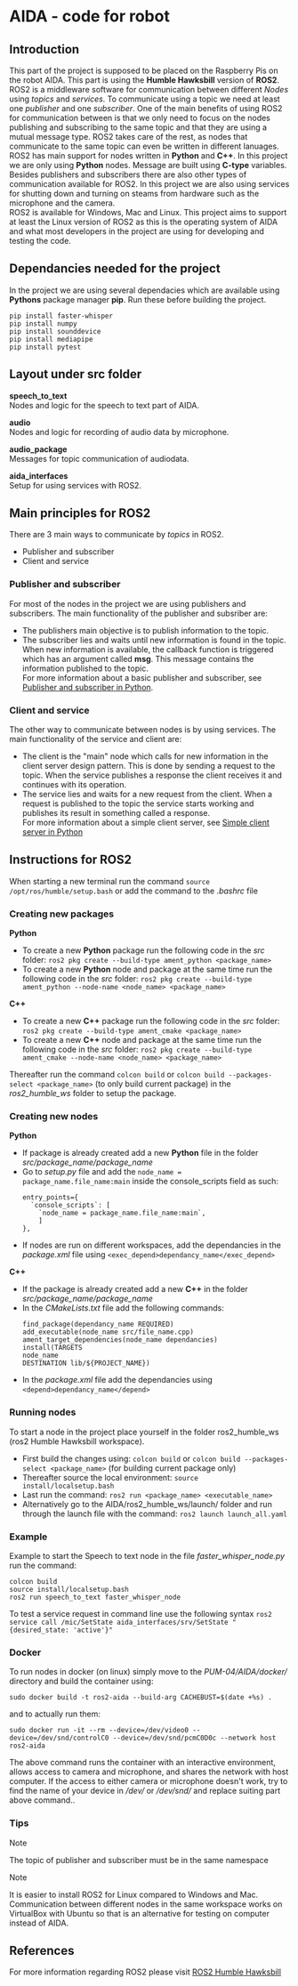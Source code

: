 # AIDA - code for robot
## Introduction
This part of the project is supposed to be placed on the Raspberry Pis on the robot AIDA. This part is using the **Humble Hawksbill** version of **ROS2**. ROS2 is a middleware software for communication between different *Nodes* using *topics* and *services*. To communicate using a topic we need at least one *publisher* and one *subscriber*. One of the main benefits of using ROS2 for communication between is that we only need to focus on the nodes publishing and subscribing to the same topic and that they are using a mutual message type. ROS2 takes care of the rest, as nodes that communicate to the same topic can even be written in different lanuages. ROS2 has main support for nodes written in **Python** and **C++**. In this project we are only using **Python** nodes. Message are built using **C-type** variables. Besides publishers and subscribers there are also other types of communication available for ROS2. In this project we are also using services for shutting down and turning on steams from hardware such as the microphone and the camera.  
ROS2 is available for Windows, Mac and Linux. This project aims to support at least the Linux version of ROS2 as this is the operating system of AIDA and what most developers in the project are using for developing and testing the code. 

## Dependancies needed for the project
In the project we are using several dependacies which are available using **Pythons** package manager **pip**. Run these before building the project. 
```
pip install faster-whisper
pip install numpy
pip install sounddevice
pip install mediapipe
pip install pytest
```

## Layout under src folder
**speech_to_text**  
Nodes and logic for the speech to text part of AIDA.  

**audio**  
Nodes and logic for recording of audio data by microphone.   

**audio_package**  
Messages for topic communication of audiodata.  

**aida_interfaces**  
Setup for using services with ROS2.  

## Main principles for ROS2
There are 3 main ways to communicate by *topics* in ROS2. 
- Publisher and subscriber
- Client and service
<!-- - Action server and client   -->
### Publisher and subscriber
For most of the nodes in the project we are using publishers and subscribers. The main functionality of the publisher and subsriber are: 
- The publishers main objective is to publish information to the topic.  
- The subscriber lies and waits until new information is found in the topic. When new information is available, the callback function is triggered which has an argument called **msg**. This message contains the information published to the topic.  
For more information about a basic publisher and subscriber, see [Publisher and subscriber in Python](https://docs.ros.org/en/humble/Tutorials/Beginner-Client-Libraries/Writing-A-Simple-Py-Publisher-And-Subscriber.html).    
### Client and service  
The other way to communicate between nodes is by using services. The main functionality of the service and client are: 
- The client is the "main" node which calls for new information in the client server design pattern. This is done by sending a request to the topic. When the service publishes a response the client receives it and continues with its operation. 
- The service lies and waits for a new request from the client. When a request is published to the topic the service starts working and publishes its result in something called a response.  
For more information about a simple client server, see [Simple client server in Python](https://docs.ros.org/en/foxy/Tutorials/Beginner-Client-Libraries/Writing-A-Simple-Py-Service-And-Client.html)  
<!-- (### Action server and client , we may need to add information about this one, but are we actually using this in our project?) -->
<!-- This is how you make a comment in markdown-->




## Instructions for ROS2
When starting a new terminal run the command `source /opt/ros/humble/setup.bash` or add the command to the *.bashrc* file  
### Creating new packages
**Python**
- To create a new **Python** package run the following code in the *src* folder:
  `ros2 pkg create --build-type ament_python <package_name>`
- To create a new **Python** node and package at the same time run the following code in the *src* folder:
  `ros2 pkg create --build-type ament_python --node-name <node_name> <package_name>`

**C++**
- To create a new **C++** package run the following code in the *src* folder: 
  `ros2 pkg create --build-type ament_cmake <package_name>`
- To create a new **C++** node and package at the same time run the following code in the *src* folder:
  `ros2 pkg create --build-type ament_cmake --node-name <node_name> <package_name>`  

Thereafter run the command `colcon build` or `colcon build --packages-select <package_name>` (to only build current package) in the *ros2_humble_ws* folder to setup the package.  

### Creating new nodes
**Python**  
- If package is already created add a new **Python** file in the folder *src/package_name/package_name*
- Go to *setup.py* file and add the `node_name = package_name.file_name:main` inside the console_scripts field as such:
  ```
  entry_points={
    `console_scripts`: [
      `node_name = package_name.file_name:main`,
      ]
  },
  ```
- If nodes are run on different workspaces, add the dependancies in the *package.xml* file using `<exec_depend>dependancy_name</exec_depend>`  

**C++**  
- If the package is already created add a new **C++** in the folder *src/package_name/package_name*
- In the *CMakeLists.txt* file add the following commands:
  ```
  find_package(dependancy_name REQUIRED)
  add_executable(node_name src/file_name.cpp)
  ament_target_dependencies(node_name dependancies)
  install(TARGETS
  node_name
  DESTINATION lib/${PROJECT_NAME})
  ```
- In the *package.xml* file add the dependancies using `<depend>dependancy_name</depend>`  

### Running nodes
To start a node in the project place yourself in the folder ros2_humble_ws (ros2 Humble Hawksbill workspace).  
- First build the changes using: `colcon build` or `colcon build --packages-select <package_name>` (for building current package only)  
- Thereafter source the local environment: `source install/localsetup.bash`  
- Last run the command: `ros2 run <package_name> <executable_name>`  
- Alternatively go to the AIDA/ros2_humble_ws/launch/ folder and run through the launch file with the command: `ros2 launch launch_all.yaml`

### Example
Example to start the Speech to text node in the file *faster_whisper_node.py* run the command:
```
colcon build
source install/localsetup.bash  
ros2 run speech_to_text faster_whisper_node
```


To test a service request in command line use the following syntax `ros2 service call /mic/SetState aida_interfaces/srv/SetState "{desired_state: 'active'}"`

### Docker
To run nodes in docker (on linux) simply move to the *PUM-04/AIDA/docker/* directory and build the container using:
```
sudo docker build -t ros2-aida --build-arg CACHEBUST=$(date +%s) .
```
and to actually run them:
```
sudo docker run -it --rm --device=/dev/video0 --device=/dev/snd/controlC0 --device=/dev/snd/pcmC0D0c --network host ros2-aida
```
The above command runs the container with an interactive environment, allows access to camera and microphone, and shares the network with host computer. If the access to either camera or microphone doesn't work, try to find the name of your device in */dev/* or */dev/snd/* and replace suiting part above command..

### Tips
>[!NOTE]
>The topic of publisher and subscriber must be in the same namespace

>[!NOTE]
>It is easier to install ROS2 for Linux compared to Windows and Mac. Communication between different nodes in the same workspace works on VirtualBox with Ubuntu so that is an alternative for testing on computer instead of AIDA. 

## References
For more information regarding ROS2 please visit [ROS2 Humble Hawksbill](https://docs.ros.org/en/humble/index.html)

